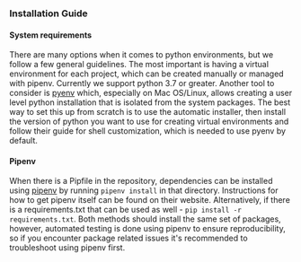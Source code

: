### Installation Guide
#### System requirements
There are many options when it comes to python environments, but we follow a few general guidelines.
The most important is having a virtual environment for each project, which can be created manually or
managed with pipenv. Currently we support python 3.7 or greater. Another tool to consider is [pyenv](https://github.com/pyenv/pyenv)
which, especially on Mac OS/Linux, allows creating a user level python installation that is isolated from
the system packages. The best way to set this up from scratch is to use the automatic installer, then
install the version of python you want to use for creating virtual environments and follow their guide
for shell customization, which is needed to use pyenv by default.

#### Pipenv
When there is a Pipfile in the repository, dependencies can be installed
using [pipenv](https://github.com/pypa/pipenv) by running `pipenv install` in that directory. 
Instructions for how to get pipenv itself can be found on their website. Alternatively, if 
there is a requirements.txt that can be used as well - `pip install -r requirements.txt`. Both
methods should install the same set of packages, however, automated testing is done using pipenv
to ensure reproducibility, so if you encounter package related issues it's recommended to troubleshoot
using pipenv first.